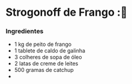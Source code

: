 # Strogonoff de Frango :🐔

### Ingredientes

- 1 kg de peito de frango
- 1 tablete de caldo de galinha
- 3 colheres de sopa de óleo
- 2 latas de creme de leites
- 500 gramas de catchup
- 











